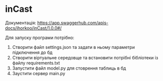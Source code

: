 # inCast

Документація: https://app.swaggerhub.com/apis-docs/ihorkoo/inCast/1.0.0#/

Для запуску програми потрібно:
1. Створити файл settings.json та задати в ньому параметри підключення до бд
2. Створити віртуальне середовще та встановити потрібні бібліотеки із файлу requirements.txt
3. Запустити файл model.py для стоврення таблиць в бд
4. Заустити сервер main.py


